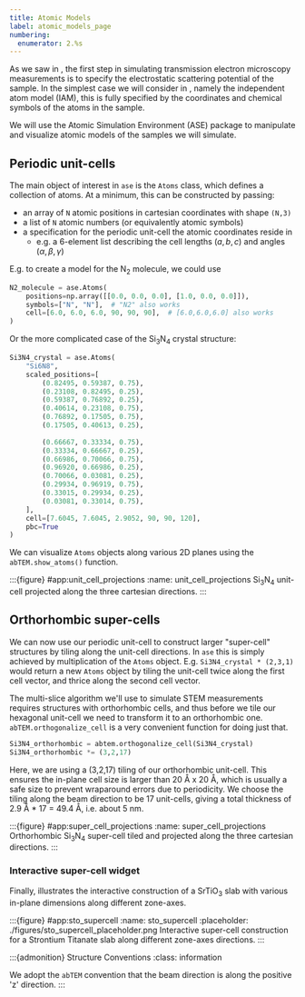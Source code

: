 ```yaml
---
title: Atomic Models
label: atomic_models_page
numbering:
  enumerator: 2.%s
---
```


As we saw in [](#stem_measurements_page), the first step in simulating transmission electron microscopy measurements is to specify the electrostatic scattering potential of the sample.
In the simplest case we will consider in [](#scattering_potentials_page), namely the independent atom model (IAM), this is fully specified by the coordinates and chemical symbols of the atoms in the sample.

We will use the Atomic Simulation Environment (ASE) package to manipulate and visualize atomic models of the samples we will simulate.

## Periodic unit-cells

The main object of interest in `ase` is the `Atoms` class, which defines a collection of atoms.
At a minimum, this can be constructed by passing:  
- an array of `N` atomic positions in cartesian coordinates with shape `(N,3)`  
- a list of `N` atomic numbers (or equivalently atomic symbols)  
- a specification for the periodic unit-cell the atomic coordinates reside in
  - e.g. a 6-element list describing the cell lengths $(a,b,c)$ and angles $(\alpha, \beta, \gamma)$

E.g. to create a model for the N$_2$ molecule, we could use
```python
N2_molecule = ase.Atoms(
    positions=np.array([[0.0, 0.0, 0.0], [1.0, 0.0, 0.0]]),
    symbols=["N", "N"],  # "N2" also works
    cell=[6.0, 6.0, 6.0, 90, 90, 90],  # [6.0,6.0,6.0] also works
)
```

Or the more complicated case of the Si$_3$N$_4$ crystal structure:

```python
Si3N4_crystal = ase.Atoms(
    "Si6N8",
    scaled_positions=[
        (0.82495, 0.59387, 0.75),
        (0.23108, 0.82495, 0.25),
        (0.59387, 0.76892, 0.25),
        (0.40614, 0.23108, 0.75),
        (0.76892, 0.17505, 0.75),
        (0.17505, 0.40613, 0.25),
        
        (0.66667, 0.33334, 0.75),
        (0.33334, 0.66667, 0.25),
        (0.66986, 0.70066, 0.75),
        (0.96920, 0.66986, 0.25),
        (0.70066, 0.03081, 0.25),
        (0.29934, 0.96919, 0.75),
        (0.33015, 0.29934, 0.25),
        (0.03081, 0.33014, 0.75),
    ],
    cell=[7.6045, 7.6045, 2.9052, 90, 90, 120],
    pbc=True
)
```

We can visualize `Atoms` objects along various 2D planes using the `abTEM.show_atoms()` function.

:::{figure} #app:unit_cell_projections
:name: unit_cell_projections
Si$_3$N$_4$ unit-cell projected along the three cartesian directions.
:::

## Orthorhombic super-cells

We can now use our periodic unit-cell to construct larger "super-cell" structures by tiling along the unit-cell directions.
In `ase` this is simply achieved by multiplication of the `Atoms` object.
E.g. `Si3N4_crystal * (2,3,1)` would return a new `Atoms` object by tiling the unit-cell twice along the first cell vector, and thrice along the second cell vector.


The multi-slice algorithm we'll use to simulate STEM measurements requires structures with orthorhombic cells, and thus before we tile our hexagonal unit-cell we need to transform it to an orthorhombic one.
`abTEM.orthogonalize_cell` is a very convenient function for doing just that.

```python
Si3N4_orthorhombic = abtem.orthogonalize_cell(Si3N4_crystal)
Si3N4_orthorhombic *= (3,2,17)
```

Here, we are using a (3,2,17) tiling of our orthorhombic unit-cell.
This ensures the in-plane cell size is larger than 20 Å x 20 Å, which is usually a safe size to prevent wraparound errors due to periodicity. 
We choose the tiling along the beam direction to be 17 unit-cells, giving a total thickness of 2.9 Å * 17 = 49.4 Å, i.e. about 5 nm.

:::{figure} #app:super_cell_projections
:name: super_cell_projections
Orthorhombic Si$_3$N$_4$ super-cell tiled and projected along the three cartesian directions.
:::

### Interactive super-cell widget

Finally, [](#sto_supercell) illustrates the interactive construction of a SrTiO$_3$ slab with various in-plane dimensions along different zone-axes.

:::{figure} #app:sto_supercell
:name: sto_supercell
:placeholder: ./figures/sto_supercell_placeholder.png
Interactive super-cell construction for a Strontium Titanate slab along different zone-axes directions.
:::

:::{admonition} Structure Conventions
:class: information

We adopt the `abTEM` convention that the beam direction is along the positive 'z' direction.
:::

